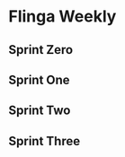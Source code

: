 # Flinga Weekly

## Sprint Zero

[](https://res.cloudinary.com/ninaw/image/upload/v1622007606/flinga1_rgudrg.png)

## Sprint One

[](https://res.cloudinary.com/ninaw/image/upload/v1622528795/flinga2_hjtqu3.png)

## Sprint Two

[](https://res.cloudinary.com/ninaw/image/upload/v1623085287/flinga3_gkh7vd.png)

## Sprint Three